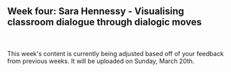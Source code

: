 ## Week four: Sara Hennessy - Visualising classroom dialogue through dialogic moves
<br/><br/>
This week's content is currently being adjusted based off of your feedback from previous weeks. It will be uploaded on Sunday, March 20th.
